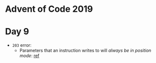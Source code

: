 # Advent of Code 2019

# Day 9

+ `203` error:
  - Parameters that an instruction writes to will *always be in position mode*: [ref](https://www.reddit.com/r/adventofcode/comments/e8aw9j/2019_day_9_part_1_how_to_fix_203_error/)